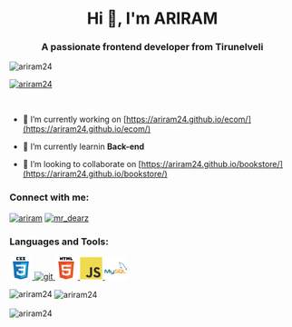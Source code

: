 <h1 align="center">Hi 👋, I'm ARIRAM</h1>
<h3 align="center">A passionate frontend developer from Tirunelveli</h3>

<p align="left"> <img src="https://komarev.com/ghpvc/?username=ariram24&label=Profile%20views&color=0e75b6&style=flat" alt="ariram24" /> </p>

<p align="left"> <a href="https://github.com/ryo-ma/github-profile-trophy"><img src="https://github-profile-trophy.vercel.app/?username=ariram24" alt="ariram24" /></a> </p>

<p align="left"> <a href="https://twitter.com/" target="blank"><img src="https://img.shields.io/twitter/follow/?logo=twitter&style=for-the-badge" alt="" /></a> </p>

- 🔭 I’m currently working on [https://ariram24.github.io/ecom/](https://ariram24.github.io/ecom/)

- 🌱 I’m currently learnin **Back-end**

- 👯 I’m looking to collaborate on [https://ariram24.github.io/bookstore/](https://ariram24.github.io/bookstore/)

<h3 align="left">Connect with me:</h3>
<p align="left">
<a href="https://linkedin.com/in/ariram" target="blank"><img align="center" src="https://raw.githubusercontent.com/rahuldkjain/github-profile-readme-generator/master/src/images/icons/Social/linked-in-alt.svg" alt="ariram" height="30" width="40" /></a>
<a href="https://instagram.com/mr_dearz" target="blank"><img align="center" src="https://raw.githubusercontent.com/rahuldkjain/github-profile-readme-generator/master/src/images/icons/Social/instagram.svg" alt="mr_dearz" height="30" width="40" /></a>
</p>

<h3 align="left">Languages and Tools:</h3>
<p align="left"> <a href="https://www.w3schools.com/css/" target="_blank" rel="noreferrer"> <img src="https://raw.githubusercontent.com/devicons/devicon/master/icons/css3/css3-original-wordmark.svg" alt="css3" width="40" height="40"/> </a> <a href="https://git-scm.com/" target="_blank" rel="noreferrer"> <img src="https://www.vectorlogo.zone/logos/git-scm/git-scm-icon.svg" alt="git" width="40" height="40"/> </a> <a href="https://www.w3.org/html/" target="_blank" rel="noreferrer"> <img src="https://raw.githubusercontent.com/devicons/devicon/master/icons/html5/html5-original-wordmark.svg" alt="html5" width="40" height="40"/> </a> <a href="https://developer.mozilla.org/en-US/docs/Web/JavaScript" target="_blank" rel="noreferrer"> <img src="https://raw.githubusercontent.com/devicons/devicon/master/icons/javascript/javascript-original.svg" alt="javascript" width="40" height="40"/> </a> <a href="https://www.mysql.com/" target="_blank" rel="noreferrer"> <img src="https://raw.githubusercontent.com/devicons/devicon/master/icons/mysql/mysql-original-wordmark.svg" alt="mysql" width="40" height="40"/> </a> </p>

<p><img align="left" src="https://github-readme-stats.vercel.app/api/top-langs?username=ariram24&show_icons=true&locale=en&layout=compact" alt="ariram24" /></p>

<p>&nbsp;<img align="center" src="https://github-readme-stats.vercel.app/api?username=ariram24&show_icons=true&locale=en" alt="ariram24" /></p>

<p><img align="center" src="https://github-readme-streak-stats.herokuapp.com/?user=ariram24&" alt="ariram24" /></p>
